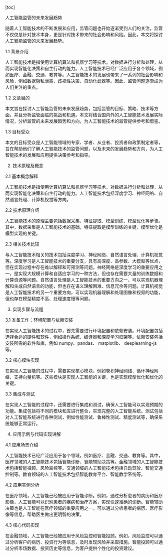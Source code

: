 
[toc]                    
                
                
人工智能监管的未来发展趋势

随着人工智能技术的不断发展和应用，监管问题也开始逐渐受到人们的关注。监管不仅仅是针对技术本身，更是针对技术带来的社会影响和风险。因此，本文将探讨人工智能监管的未来发展趋势。

1.1 背景介绍

人工智能技术是指使用计算机算法和机器学习等技术，对数据进行分析和处理，从而实现智能化决策和自主行动的能力。人工智能技术已经广泛应用于各个领域，例如医疗、金融、交通、教育等。人工智能技术的发展也带来了一系列的社会影响和风险，例如数据隐私泄露、歧视性决策、自动化武器等。因此，监管问题逐渐成为人们关注的重点。

1.2 文章目的

本文旨在探讨人工智能监管的未来发展趋势，包括监管的目标、策略、技术等方面，并且分析监管面临的挑战和机遇。本文将结合国内外的人工智能技术发展实际情况，分析监管的未来发展趋势和方向，为人工智能技术的监管提供参考和借鉴。

1.3 目标受众

本文的目标受众是人工智能领域的专家、学者、从业者、投资者和政策制定者等，旨在帮助他们了解人工智能技术的监管问题，以及未来的发展趋势和方向，为人工智能技术的发展和应用提供决策参考和指导。

2. 技术原理及概念

2.1 基本概念解释

人工智能技术是指使用计算机算法和机器学习等技术，对数据进行分析和处理，从而实现智能化决策和自主行动的能力。人工智能技术包括深度学习、神经网络、自然语言处理、计算机视觉等方向。

2.2 技术原理介绍

人工智能技术的原理主要包括数据采集、特征提取、模型训练、模型优化等步骤。其中，数据采集是人工智能技术的基础，特征提取是模型训练的关键，模型优化是模型实现的关键。

2.3 相关技术比较

与人工智能技术相关的技术包括深度学习、神经网络、自然语言处理、计算机视觉等。深度学习是人工智能技术的重要分支，具有高深度、高参数、大模型等优点，但在实现过程中存在难以解释和可预测等问题。神经网络是深度学习的重要应用之一，是实现大规模计算和自适应学习的一种方法，但也存在需要大量的训练数据和计算资源等问题。自然语言处理是人工智能技术的重要方向之一，可以实现机器理解和生成自然语言的功能，但也存在语义理解困难、信息冗余等问题。计算机视觉是人工智能技术的另一个重要方向，可以实现机器理解和处理图像和视频的功能，但也存在模型精度不高、处理速度慢等问题。

3. 实现步骤与流程

3.1 准备工作：环境配置与依赖安装

在实现人工智能技术的过程中，首先需要进行环境配置和依赖安装。环境配置包括选择合适的硬件和软件，例如操作系统、编译器和深度学习框架等。依赖安装包括安装所需的软件和库，例如 numpy、pandas、 matplotlib、 deeplearning-js 等。

3.2 核心模块实现

在实现人工智能的过程中，需要实现核心模块，例如卷积神经网络、循环神经网络、支持向量机等。这些模块是实现人工智能的关键，也是实现模型优化和优化的关键。

3.3 集成与测试

在实现人工智能的过程中，还需要进行集成和测试，确保人工智能可以实现预期的功能。集成包括将不同的模块和库进行整合，实现完整的人工智能系统。测试包括对人工智能系统进行各种测试，例如性能测试、鲁棒性测试、精度测试等，确保系统能够正常运行。

4. 应用示例与代码实现讲解

4.1 应用场景介绍

人工智能技术已经广泛应用于各个领域，例如医疗、金融、交通、教育等。其中，医疗领域的人工智能技术包括智能诊断、智能辅助决策等。金融领域的人工智能技术包括智能投顾、风险监控等。交通领域的人工智能技术包括自动驾驶、智能交通控制等。教育领域的人工智能技术包括智能教育平台、智能教学系统等。

4.2 应用实例分析

在医疗领域，人工智能已经被应用于智能诊断。例如，通过分析患者的病历和医疗影像，人工智能可以识别患者的疾病和治疗方案，实现快速准确的诊断。智能辅助决策也是人工智能在医疗领域的重要应用之一，可以通过分析患者的病历、医疗影像等信息，帮助医生做出更明智的决策。

4.3 核心代码实现

在金融领域，人工智能已经被应用于风险监控和智能投顾。例如，风险监控可以通过分析客户的病历、投资行为等信息，及时发现风险并采取措施。智能投顾可以通过分析市场数据、投资历史等信息，为客户提供个性化的投资建议。

